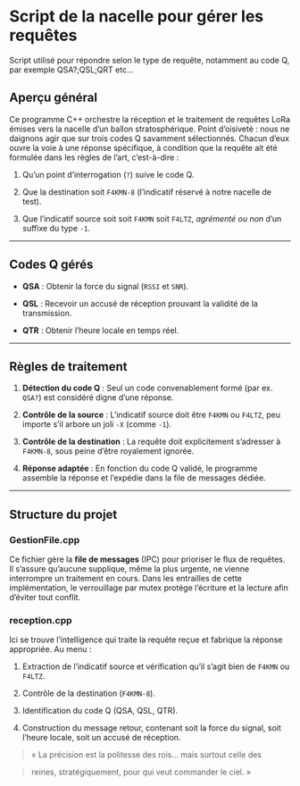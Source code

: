 # Script de la nacelle pour gérer les requêtes

 

 

Script utilisé pour répondre selon le type de requête, notamment au code Q, par exemple QSA?;QSL;QRT etc...
 

## Aperçu général
 


 

Ce programme C++ orchestre la réception et le traitement de requêtes LoRa émises vers la nacelle d’un ballon stratosphérique. Point d’oisiveté : nous ne daignons agir que sur trois codes Q savamment sélectionnés. Chacun d’eux ouvre la voie à une réponse spécifique, à condition que la requête ait été formulée dans les règles de l’art, c’est-à-dire :
 


 

1.  Qu’un point d’interrogation (`?`) suive le code Q.
 

2.  Que la destination soit `F4KMN-8` (l’indicatif réservé à notre nacelle de test).
 

3.  Que l’indicatif source soit soit `F4KMN` soit `F4LTZ`, _agrémenté ou non_ d’un suffixe du type `-1`.
 


 

----------
 


 

## Codes Q gérés
 


 

-   **QSA** : Obtenir la force du signal (`RSSI` et `SNR`).
 

-   **QSL** : Recevoir un accusé de réception prouvant la validité de la transmission.
 

-   **QTR** : Obtenir l’heure locale en temps réel.
 


 

----------
 


 

## Règles de traitement
 


 

1.  **Détection du code Q** : Seul un code convenablement formé (par ex. `QSA?`) est considéré digne d’une réponse.
 

2.  **Contrôle de la source** : L’indicatif source doit être `F4KMN` ou `F4LTZ`, peu importe s’il arbore un joli `-X` (comme `-1`).
 

3.  **Contrôle de la destination** : La requête doit explicitement s’adresser à `F4KMN-8`, sous peine d’être royalement ignorée.
 

4.  **Réponse adaptée** : En fonction du code Q validé, le programme assemble la réponse et l’expédie dans la file de messages dédiée.
 


 

----------
 


 

## Structure du projet
 


 

### GestionFile.cpp
 


 

Ce fichier gère la **file de messages** (IPC) pour prioriser le flux de requêtes. Il s’assure qu’aucune supplique, même la plus urgente, ne vienne interrompre un traitement en cours. Dans les entrailles de cette implémentation, le verrouillage par mutex protège l’écriture et la lecture afin d’éviter tout conflit.
 


 

### reception.cpp
 


 

Ici se trouve l’intelligence qui traite la requête reçue et fabrique la réponse appropriée. Au menu :
 


 

1.  Extraction de l’indicatif source et vérification qu’il s’agit bien de `F4KMN` ou `F4LTZ`.
 

2.  Contrôle de la destination (`F4KMN-8`).
 

3.  Identification du code Q (QSA, QSL, QTR).
 

4.  Construction du message retour, contenant soit la force du signal, soit l’heure locale, soit un accusé de réception.
 


 

> « La précision est la politesse des rois… mais surtout celle des
 

> reines, stratégiquement, pour qui veut commander le ciel. »
